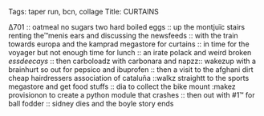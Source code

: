 Tags: taper run, bcn, collage
Title: CURTAINS
  
∆701 :: oatmeal no sugars two hard boiled eggs :: up the montjuïc stairs renting the™menis ears and discussing the newsfeeds :: with the train towards europa and the kamprad megastore for curtains :: in time for the voyager but not enough time for lunch :: an irate polack and weird broken _essdeecays_ :: then carboloadz with carbonara and napzz:: wakezup with a brainhurt so out for pepsico and ibuprofen :: then a visit to the afghani dirt cheap hairdressers association of cataluña ::walkz straightt to the sports megastore and get food stuffs :: dia to collect the bike mount :makez provisionon to create a python module that crashes :: then out with #1™ for ball fodder :: sidney dies and the boyle story ends  
